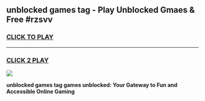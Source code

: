 
## unblocked games tag - Play Unblocked Gmaes & Free #rzsvv
<h3>
<a href="https://news.freeplayer.one?title=unblocked_games_tag&ref=26F">CLICK TO PLAY</a></h3>
<hr>

<h3>
<a href="https://news.freeplayer.one?title=unblocked_games_tag&ref=26F">CLICK 2 PLAY</a>
  
</h3>

<a href="https://news.freeplayer.one?title=unblocked_games_tag&ref=26F/"><img src="https://clearcache.store/games.png"></a>


**unblocked games tag games unblocked: Your Gateway to Fun and Accessible Online Gaming**
